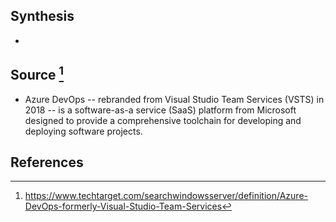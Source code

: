 ## Synthesis
- 
## Source [^1]
- Azure DevOps -- rebranded from Visual Studio Team Services (VSTS) in 2018 -- is a software-as-a service (SaaS) platform from Microsoft designed to provide a comprehensive toolchain for developing and deploying software projects.
## References

[^1]: https://www.techtarget.com/searchwindowsserver/definition/Azure-DevOps-formerly-Visual-Studio-Team-Services